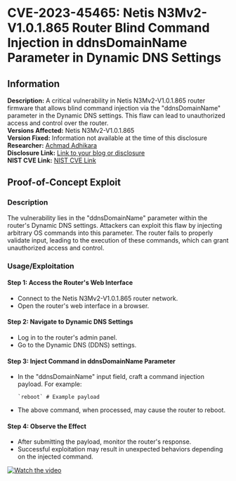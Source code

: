 # CVE-2023-45465: Netis N3Mv2-V1.0.1.865 Router Blind Command Injection in ddnsDomainName Parameter in Dynamic DNS Settings

## Information
**Description:** A critical vulnerability in Netis N3Mv2-V1.0.1.865 router firmware that allows blind command injection via the "ddnsDomainName" parameter in the Dynamic DNS settings. This flaw can lead to unauthorized access and control over the router.  
**Versions Affected:** Netis N3Mv2-V1.0.1.865  
**Version Fixed:** Information not available at the time of this disclosure  
**Researcher:** [Achmad Adhikara](https://github.com/adhikara13)  
**Disclosure Link:** [Link to your blog or disclosure](https://www.luwaklab.my.id/blog)  
**NIST CVE Link:** [NIST CVE Link](https://nvd.nist.gov/vuln/detail/CVE-2023-45465)  

## Proof-of-Concept Exploit
### Description
The vulnerability lies in the "ddnsDomainName" parameter within the router's Dynamic DNS settings. Attackers can exploit this flaw by injecting arbitrary OS commands into this parameter. The router fails to properly validate input, leading to the execution of these commands, which can grant unauthorized access and control.

### Usage/Exploitation
#### Step 1: Access the Router's Web Interface
- Connect to the Netis N3Mv2-V1.0.1.865 router network.
- Open the router's web interface in a browser.

#### Step 2: Navigate to Dynamic DNS Settings
- Log in to the router's admin panel.
- Go to the Dynamic DNS (DDNS) settings.

#### Step 3: Inject Command in ddnsDomainName Parameter
- In the "ddnsDomainName" input field, craft a command injection payload. For example:
  ```
  `reboot` # Example payload
  ```
- The above command, when processed, may cause the router to reboot.

#### Step 4: Observe the Effect
- After submitting the payload, monitor the router's response.
- Successful exploitation may result in unexpected behaviors depending on the injected command.

[![Watch the video](https://img.youtube.com/vi/IxfQg_3SV9o/maxresdefault.jpg)](https://youtu.be/qq8lKTNBwRE)

